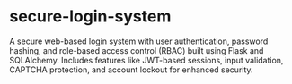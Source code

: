 # secure-login-system
A secure web-based login system with user authentication, password hashing, and role-based access control (RBAC) built using Flask and SQLAlchemy. Includes features like JWT-based sessions, input validation, CAPTCHA protection, and account lockout for enhanced security.

